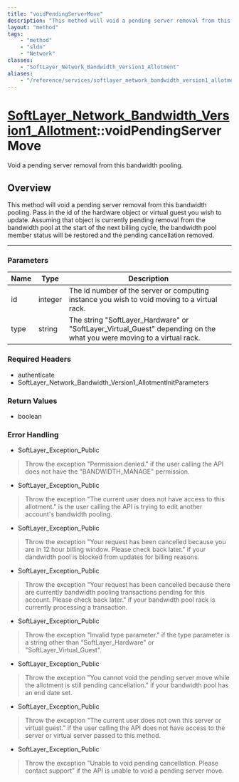 ```yaml
---
title: "voidPendingServerMove"
description: "This method will void a pending server removal from this bandwidth pooling. Pass in the id of the hardware object or vir... "
layout: "method"
tags:
    - "method"
    - "sldn"
    - "Network"
classes:
    - "SoftLayer_Network_Bandwidth_Version1_Allotment"
aliases:
    - "/reference/services/softlayer_network_bandwidth_version1_allotment/voidPendingServerMove"
---
```

# [SoftLayer_Network_Bandwidth_Version1_Allotment](/reference/services/SoftLayer_Network_Bandwidth_Version1_Allotment)::voidPendingServerMove


Void a pending server removal from this bandwidth pooling.


## Overview 
This method will void a pending server removal from this bandwidth pooling. Pass in the id of the hardware object or virtual guest you wish to update. Assuming that object is currently pending removal from the bandwidth pool at the start of the next billing cycle, the bandwidth pool member status will be restored and the pending cancellation removed. 

-----

### Parameters 
|Name | Type | Description |
| --- | --- | --- |
|id| integer| The id number of the server or computing instance you wish to void moving to a virtual rack.|
|type| string| The string "SoftLayer_Hardware" or "SoftLayer_Virtual_Guest" depending on the what you were moving to a virtual rack.|


### Required Headers
* authenticate
* SoftLayer_Network_Bandwidth_Version1_AllotmentInitParameters


### Return Values
* boolean



### Error Handling

* SoftLayer_Exception_Public 

> Throw the exception "Permission denied." if the user calling the API does not have the "BANDWIDTH_MANAGE" permission. 

* SoftLayer_Exception_Public 

> Throw the exception "The current user does not have access to this allotment." is the user calling the API is trying to edit another account's bandwidth pooling. 

* SoftLayer_Exception_Public 

> Throw the exception "Your request has been cancelled because you are in 12 hour billing window.  Please check back later." if your dandwidth pool is blocked from updates for billing reasons. 

* SoftLayer_Exception_Public 

> Throw the exception "Your request has been cancelled because there are currently bandwidth pooling transactions pending for this account.  Please check back later." if your bandwidth pool rack is currently processing a transaction. 

* SoftLayer_Exception_Public 

> Throw the exception "Invalid type parameter." if the type parameter is a string other than "SoftLayer_Hardware" or "SoftLayer_Virtual_Guest". 

* SoftLayer_Exception_Public 

> Throw the exception "You cannot void the pending server move while the allotment is still pending cancellation." if your bandwidth pool has an end date set. 

* SoftLayer_Exception_Public 

> Throw the exception "The current user does not own this server or virtual guest." if the user calling the API does not have access to the server or virtual server passed to this method. 

* SoftLayer_Exception_Public 

> Throw the exception "Unable to void pending cancellation.  Please contact support" if the API is unable to void a pending server move. 



